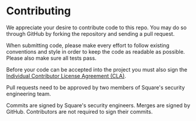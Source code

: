 # Contributing

We appreciate your desire to contribute code to this repo. You may do so through GitHub
by forking the repository and sending a pull request.

When submitting code, please make every effort to follow existing conventions
and style in order to keep the code as readable as possible. Please also make
sure all tests pass.

Before your code can be accepted into the project you must also sign the
[Individual Contributor License Agreement (CLA)][1].

Pull requests need to be approved by two members of Square's security engineering team.

Commits are signed by Square's security engineers. Merges are signed by GitHub. Contributors
are not required to sign their commits.

 [1]: https://spreadsheets.google.com/spreadsheet/viewform?formkey=dDViT2xzUHAwRkI3X3k5Z0lQM091OGc6MQ&ndplr=1

